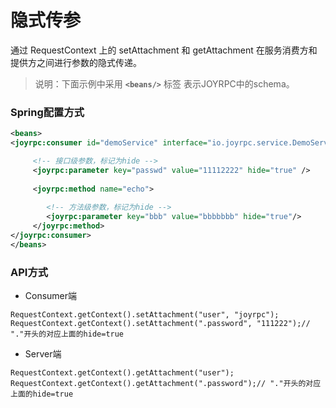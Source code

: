 隐式传参
==
通过 RequestContext 上的 setAttachment 和 getAttachment 在服务消费方和提供方之间进行参数的隐式传递。
>说明：下面示例中采用  **`<beans/>`** 标签 表示JOYRPC中的schema。

### Spring配置方式

```xml
<beans>
<joyrpc:consumer id="demoService" interface="io.joyrpc.service.DemoService" alias="joyrpc-demo">

     <!-- 接口级参数，标记为hide -->
     <joyrpc:parameter key="passwd" value="11112222" hide="true" />
     
     <joyrpc:method name="echo">
     
        <!-- 方法级参数，标记为hide -->
        <joyrpc:parameter key="bbb" value="bbbbbbb" hide="true"/>  
     </joyrpc:method>
</joyrpc:consumer>
</beans>
```

### API方式
- Consumer端
```
RequestContext.getContext().setAttachment("user", "joyrpc");
RequestContext.getContext().setAttachment(".password", "111222");// "."开头的对应上面的hide=true
```
- Server端
 ```
RequestContext.getContext().getAttachment("user");
RequestContext.getContext().getAttachment(".password");// "."开头的对应上面的hide=true
 ```

 
